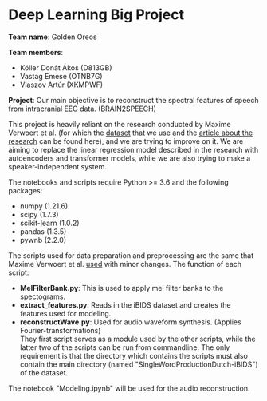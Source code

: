 <h1>Deep Learning Big Project</h1>

<b>Team name</b>: Golden Oreos

<b>Team members</b>:
- Köller Donát Ákos (D813GB)
- Vastag Emese (OTNB7G)
- Vlaszov Artúr (XKMPWF)

<b>Project</b>:
Our main objective is to reconstruct the spectral features of speech from intracranial EEG data. (BRAIN2SPEECH)<br>

This project is heavily reliant on the research conducted by Maxime Verwoert
et al. (for which the <a href="https://osf.io/nrgx6/" rel='nofollow'>dataset</a> that we use
and the <a href="https://www.nature.com/articles/s41597-022-01542-9" rel='nofollow'>article about the research</a> 
can be found here),
and we are trying to improve on it. We are aiming to replace the linear regression model described in the research with
autoencoders and transformer models, while we are also trying to make a speaker-independent system.

The notebooks and scripts require Python >= 3.6 and the following packages:
- numpy (1.21.6)
- scipy (1.7.3)
- scikit-learn (1.0.2)
- pandas (1.3.5)
- pywnb (2.2.0)

The scripts used for data preparation and preprocessing are the same that Maxime Verwoert et al. 
<a href="https://github.com/neuralinterfacinglab/SingleWordProductionDutch">used</a> with minor changes. 
The function of each script:
- <b>MelFilterBank.py</b>: This is used to apply mel filter banks to the spectograms.
- <b>extract_features.py</b>: Reads in the iBIDS dataset and creates the features used for modeling.
- <b>reconstructWave.py</b>: Used for audio waveform synthesis. (Applies Fourier-transformations)<br>
They first script serves as a module used by the other scripts, while the latter two of the scripts can be run from 
commandline. The only requirement is that the directory which contains the scripts must also contain the main directory 
(named "SingleWordProductionDutch-iBIDS") of the dataset.


The notebook "Modeling.ipynb" will be used for the audio reconstruction. 
